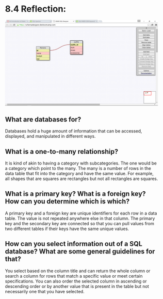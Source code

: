 # 8.4 Reflection:

![My Clueless Schema](cluelessSchema.png)

## What are databases for?

Databases hold a huge amount of information that can be accessed, displayed, and manipulated in different ways. 


## What is a one-to-many relationship?

It is kind of akin to having a category with subcategories. The one would be a category which point to the many. The many is a number of rows in the data table that fit into the category and have the same value. For example, all shapes that are squares are rectangles but not all rectangles are squares.


## What is a primary key? What is a foreign key? How can you determine which is which?

A primary key and a foreign key are unique identifiers for each row in a data table. The value is not repeated anywhere else in that column. The primary key and the secondary key are connected so that you can pull values from two different tables if their keys have the same unique values.


## How can you select information out of a SQL database? What are some general guidelines for that?

You select based on the column title and can return the whole column or search a column for rows that match a specific value or meet certain specifications. You can also order the selected column in ascending or descending order or by another value that is present in the table but not necessarily one that you have selected.
